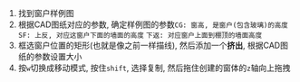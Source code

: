1. 找到窗户样例图
2. 根据CAD图纸对应的参数, 确定样例图的参数`CG: 窗高, 是窗户(包含玻璃)的高度` `SF: 上反, 对应这窗户下面的墙面的高度` `下返: 对应窗户上面到棚顶的墙面高度`
3. 框选窗户位置的矩形(也就是像之前一样描线), 然后添加一个**挤出**, 根据CAD图纸的参数设置大小
4. 按`w`切换成移动模式, 按住`shift`, 选择复制, 然后拖住创建的窗体的`z`轴向上拖拽